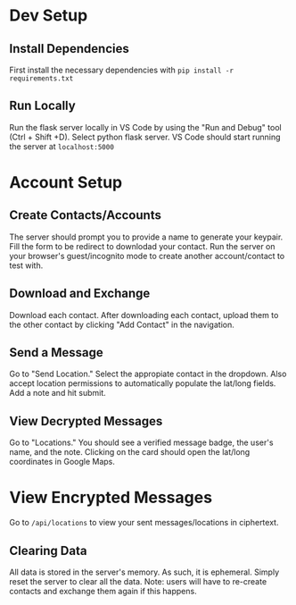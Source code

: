 # Dev Setup

## Install Dependencies

First install the necessary dependencies with `pip install -r requirements.txt`

## Run Locally

Run the flask server locally in VS Code by using the "Run and Debug" tool (Ctrl + Shift +D). Select python flask server. VS Code should start running the server at `localhost:5000`

# Account Setup

## Create Contacts/Accounts

The server should prompt you to provide a name to generate your keypair. Fill the form
to be redirect to downlodad your contact. Run the server on your browser's guest/incognito mode to create another account/contact to test with.

## Download and Exchange

Download each contact. After downloading each contact, upload them to the other contact by clicking "Add Contact" in the navigation.

## Send a Message

Go to "Send Location." Select the appropiate contact in the dropdown. Also accept location
permissions to automatically populate the lat/long fields. Add a note and hit submit.

## View Decrypted Messages

Go to "Locations." You should see a verified message badge, the user's name, and the note. Clicking on the card should open the lat/long coordinates in Google Maps.

# View Encrypted Messages

Go to `/api/locations` to view your sent messages/locations in ciphertext.

## Clearing Data

All data is stored in the server's memory. As such, it is ephemeral. Simply reset the server to clear all the data. Note: users will have to re-create contacts and exchange them again if this happens.
